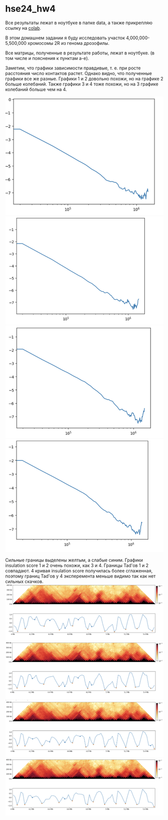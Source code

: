 # hse24_hw4
Все результаты лежат в ноутбуке в папке data, а также прикрепляю ссылку на [colab](https://colab.research.google.com/drive/1R4wRnFsuavVTAVE1wLpe4grbr999rdd7?usp=sharing).

В этом домашнем задании я буду исследовать участок 4,000,000-5,500,000 хромосомы 2R из генома дрозофилы.

Все матрицы, полученные в результате работы, лежат в ноутбуке. (в том числе и пояснения к пунктам a-e).

Заметим, что графики зависимости правдивые, т. е. при росте расстояния число контактов растет. Однако видно, что полученные графики все же разные. 
Графики 1 и 2 довольно похожи, но на графике 2 больше колебаний. Также графики 3 и 4 тоже похожи, но на 3 графике колебаний больше чем на 4. 

![Image alt](https://github.com/prayforanya/hse24_hw4/blob/main/data/plot1.png)
![Image alt](https://github.com/prayforanya/hse24_hw4/blob/main/data/plot2.png)
![Image alt](https://github.com/prayforanya/hse24_hw4/blob/main/data/plot3.png)
![Image alt](https://github.com/prayforanya/hse24_hw4/blob/main/data/plot4.png)

Сильные границы выделены желтым, а слабые синим. Графики insulation score 1 и 2 очень похожи, как 3 и 4. Границы Tad'ов 1 и 2 совпадают. 4 кривая insulation score получилась более сглаженная, поэтому границ Tad'ов у 4 эксперемента меньше видимо так как нет сильных скачков.
![Image alt](https://github.com/prayforanya/hse24_hw4/blob/main/data/plot_tad1.png)
![Image alt](https://github.com/prayforanya/hse24_hw4/blob/main/data/plot_tad2.png)
![Image alt](https://github.com/prayforanya/hse24_hw4/blob/main/data/plot_tad3.png)
![Image alt](https://github.com/prayforanya/hse24_hw4/blob/main/data/plot_tad4.png)
